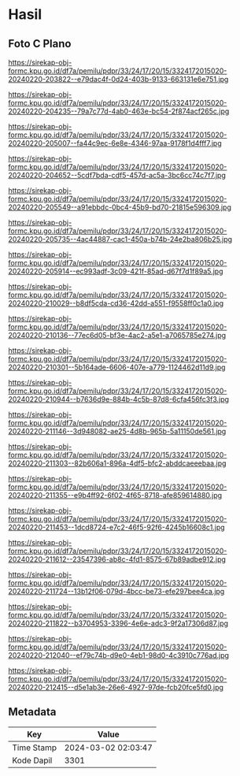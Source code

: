 # Hasil

## Foto C Plano

https://sirekap-obj-formc.kpu.go.id/df7a/pemilu/pdpr/33/24/17/20/15/3324172015020-20240220-203822--e79dac4f-0d24-403b-9133-663131e6e751.jpg

https://sirekap-obj-formc.kpu.go.id/df7a/pemilu/pdpr/33/24/17/20/15/3324172015020-20240220-204235--79a7c77d-4ab0-463e-bc54-2f874acf265c.jpg

https://sirekap-obj-formc.kpu.go.id/df7a/pemilu/pdpr/33/24/17/20/15/3324172015020-20240220-205007--fa44c9ec-6e8e-4346-97aa-9178f1d4fff7.jpg

https://sirekap-obj-formc.kpu.go.id/df7a/pemilu/pdpr/33/24/17/20/15/3324172015020-20240220-204652--5cdf7bda-cdf5-457d-ac5a-3bc6cc74c7f7.jpg

https://sirekap-obj-formc.kpu.go.id/df7a/pemilu/pdpr/33/24/17/20/15/3324172015020-20240220-205549--a91ebbdc-0bc4-45b9-bd70-21815e596309.jpg

https://sirekap-obj-formc.kpu.go.id/df7a/pemilu/pdpr/33/24/17/20/15/3324172015020-20240220-205735--4ac44887-cac1-450a-b74b-24e2ba806b25.jpg

https://sirekap-obj-formc.kpu.go.id/df7a/pemilu/pdpr/33/24/17/20/15/3324172015020-20240220-205914--ec993adf-3c09-421f-85ad-d67f7d1f89a5.jpg

https://sirekap-obj-formc.kpu.go.id/df7a/pemilu/pdpr/33/24/17/20/15/3324172015020-20240220-210029--b8df5cda-cd36-42dd-a551-f9558ff0c1a0.jpg

https://sirekap-obj-formc.kpu.go.id/df7a/pemilu/pdpr/33/24/17/20/15/3324172015020-20240220-210136--77ec6d05-bf3e-4ac2-a5e1-a7065785e274.jpg

https://sirekap-obj-formc.kpu.go.id/df7a/pemilu/pdpr/33/24/17/20/15/3324172015020-20240220-210301--5b164ade-6606-407e-a779-1124462d11d9.jpg

https://sirekap-obj-formc.kpu.go.id/df7a/pemilu/pdpr/33/24/17/20/15/3324172015020-20240220-210944--b7636d9e-884b-4c5b-87d8-6cfa456fc3f3.jpg

https://sirekap-obj-formc.kpu.go.id/df7a/pemilu/pdpr/33/24/17/20/15/3324172015020-20240220-211146--3d948082-ae25-4d8b-965b-5a11150de561.jpg

https://sirekap-obj-formc.kpu.go.id/df7a/pemilu/pdpr/33/24/17/20/15/3324172015020-20240220-211303--82b606a1-896a-4df5-bfc2-abddcaeeebaa.jpg

https://sirekap-obj-formc.kpu.go.id/df7a/pemilu/pdpr/33/24/17/20/15/3324172015020-20240220-211355--e9b4ff92-6f02-4f65-8718-afe859614880.jpg

https://sirekap-obj-formc.kpu.go.id/df7a/pemilu/pdpr/33/24/17/20/15/3324172015020-20240220-211453--1dcd8724-e7c2-46f5-92f6-4245b16608c1.jpg

https://sirekap-obj-formc.kpu.go.id/df7a/pemilu/pdpr/33/24/17/20/15/3324172015020-20240220-211612--23547396-ab8c-4fd1-8575-67b89adbe912.jpg

https://sirekap-obj-formc.kpu.go.id/df7a/pemilu/pdpr/33/24/17/20/15/3324172015020-20240220-211724--13b12f06-079d-4bcc-be73-efe297bee4ca.jpg

https://sirekap-obj-formc.kpu.go.id/df7a/pemilu/pdpr/33/24/17/20/15/3324172015020-20240220-211822--b3704953-3396-4e6e-adc3-9f2a17306d87.jpg

https://sirekap-obj-formc.kpu.go.id/df7a/pemilu/pdpr/33/24/17/20/15/3324172015020-20240220-212040--ef79c74b-d9e0-4eb1-98d0-4c3910c776ad.jpg

https://sirekap-obj-formc.kpu.go.id/df7a/pemilu/pdpr/33/24/17/20/15/3324172015020-20240220-212415--d5e1ab3e-26e6-4927-97de-fcb20fce5fd0.jpg


## Metadata

| Key        | Value               |
| ---------- | ------------------- |
| Time Stamp | 2024-03-02 02:03:47 |
| Kode Dapil | 3301                |



